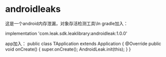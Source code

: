 # androidleaks
这是一个android内存泄漏，对象存活检测工具\ln
gradle加入：

implementation 'com.leak.sdk.leaklibrary:androidleak:1.0.0'

app加入：
public class TApplication extends Application {
    @Override
    public void onCreate() {
        super.onCreate();
        AndroidLeak.init(this);
    }
}

